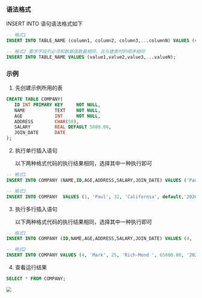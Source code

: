 ### 语法格式

INSERT INTO 语句语法格式如下

```sql
-- 格式1
INSERT INTO TABLE_NAME (column1, column2, column3,...columnN) VALUES (value1, value2, value3,...valueN);
```

```sql
-- 格式2 要求字段列必须和数据值数量相同，且与建表时的顺序相同
INSERT INTO TABLE_NAME VALUES (value1,value2,value3,...valueN);
```

### 示例

1. 先创建示例所用的表

```sql
CREATE TABLE COMPANY(
   ID INT PRIMARY KEY     NOT NULL,
   NAME           TEXT    NOT NULL,
   AGE            INT     NOT NULL,
   ADDRESS        CHAR(50),
   SALARY         REAL DEFAULT 5000.00,
   JOIN_DATE      DATE
);
```

2. 执行单行插入语句

   以下两种格式代码的执行结果相同，选择其中一种执行即可

```sql
-- 格式1
INSERT INTO COMPANY (NAME,ID,AGE,ADDRESS,SALARY,JOIN_DATE) VALUES ('Paul', 1, 32, 'California', default, '2020-07-13');
```

```sql
-- 格式2
INSERT INTO COMPANY  VALUES (1, 'Paul', 32, 'California', default,'2020-07-13');
```

3. 执行多行插入语句

   以下两种格式代码的执行结果相同，选择其中一种执行即可

```sql
-- 格式1
INSERT INTO COMPANY (ID,NAME,AGE,ADDRESS,SALARY,JOIN_DATE) VALUES (4, 'Mark', 25, 'Rich-Mond ', 65000.00, '2020-12-13' ), (5, 'David', 27, 'Texas', 85000.00, '2020-12-13');
```

```sql
-- 格式2
INSERT INTO COMPANY VALUES (4, 'Mark', 25, 'Rich-Mond ', 65000.00, '2020-12-13' ), (5, 'David', 27, 'Texas', 85000.00, '2020-12-13');
```

4. 查看运行结果

```sql
SELECT * FROM COMPANY;
```

<img src="https://img-blog.csdnimg.cn/78ebe09de36e47baab7257a1bdb235fa.png" style="zoom:80%;" />